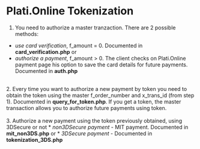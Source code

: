 # Plati.Online Tokenization

1. You need to authorize a master tranzaction. There are 2 possible methods:
* <i>use card verification</i>, f_amount = 0. Documented in <b>card_verification.php</b> or
* <i>authorize a payment</i>, f_amount > 0. The client checks on Plati.Online payment page his option to save the card details for future payments. Documented in <b>auth.php</b>
<br/>
2. Every time you want to authorize a new payment by token you need to obtain the token using the master f_order_number and x_trans_id (from step 1). Documented in <b>query_for_token.php</b>. If you get a token, the master transaction allows you to authorize future payments using token.
<br/><br/>
3. Authorize a new payment using the token previously obtained, using 3DSecure or not
* <i>non3DSecure payment</i> - MIT payment. Documented in <b>mit_non3DS.php</b> or
* <i>3DSecure payment</i> - Documented in <b>tokenization_3DS.php</b>

